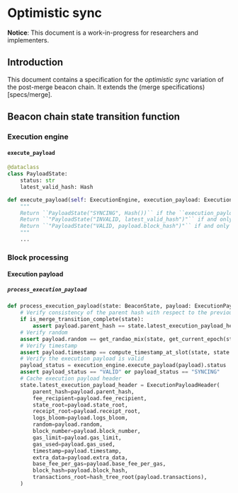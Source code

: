 # Optimistic sync

**Notice**: This document is a work-in-progress for researchers and implementers.

## Introduction

This document contains a specification for the *optimistic sync* variation of
the post-merge beacon chain. It extends the (merge
specifications)[specs/merge].

## Beacon chain state transition function

### Execution engine

#### `execute_payload`

```python
@dataclass
class PayloadState:
	status: str
	latest_valid_hash: Hash
```

```python
def execute_payload(self: ExecutionEngine, execution_payload: ExecutionPayload) -> Union[Valid, Invalid, Syncing]:
	"""
	Return ``PayloadState("SYNCING", Hash())`` if the ``execution_payload.parent_hash`` is not known to ``self.execution_state``.
    Return ``"PayloadState("INVALID, latest_valid_hash")"`` if and only if ``execution_payload`` is invalid with respect to ``self.execution_state``.
    Return ``"PayloadState("VALID, payload.block_hash")"`` if and only if ``execution_payload`` is valid with respect to ``self.execution_state``.
	"""
    ...
```

### Block processing

#### Execution payload

##### `process_execution_payload`

```python
def process_execution_payload(state: BeaconState, payload: ExecutionPayload, execution_engine: ExecutionEngine) -> None:
    # Verify consistency of the parent hash with respect to the previous execution payload header
    if is_merge_transition_complete(state):
        assert payload.parent_hash == state.latest_execution_payload_header.block_hash
    # Verify random
    assert payload.random == get_randao_mix(state, get_current_epoch(state))
    # Verify timestamp
    assert payload.timestamp == compute_timestamp_at_slot(state, state.slot)
    # Verify the execution payload is valid
	payload_status = execution_engine.execute_payload(payload).status
    assert payload_status == "VALID" or payload_status == "SYNCING"
    # Cache execution payload header
    state.latest_execution_payload_header = ExecutionPayloadHeader(
        parent_hash=payload.parent_hash,
        fee_recipient=payload.fee_recipient,
        state_root=payload.state_root,
        receipt_root=payload.receipt_root,
        logs_bloom=payload.logs_bloom,
        random=payload.random,
        block_number=payload.block_number,
        gas_limit=payload.gas_limit,
        gas_used=payload.gas_used,
        timestamp=payload.timestamp,
        extra_data=payload.extra_data,
        base_fee_per_gas=payload.base_fee_per_gas,
        block_hash=payload.block_hash,
        transactions_root=hash_tree_root(payload.transactions),
    )
```
